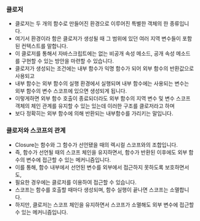 ### 클로저

- 클로저는 두 개의 함수로 만들어진 환경으로 이루어진 특별한 객체의 한 종류입니다.
- 여기서 환경이라 함은 클로저가 생성될 때 그 범위에 있던 여러 지역 변수들이 포함된 컨텍스트를 말합니다.
- 이 클로저를 통해서 자바스크립트에는 없는 비공개 속성 메소드, 공개 속성 메소드를 구현할 수 있는 방안을 마련할 수 있습니다.
- 클로저가 생성되는 조건에는 내부 함수가 익명 함수가 되어 외부 함수의 반환값으로 사용되고
- 내부 함수는 외부 함수의 실행 환경에서 실행되며 내부 함수에는 사용되는 변수는 외부 함수의 변수 스코프에 있으면 생성되게 됩니다.
- 이렇게하면 외부 함수 호출이 종료되더라도 외부 함수의 지역 변수 및 변수 스코프 객체의 체인 관계를 유지할 수 있는 있는데 이러한 구조를 클로저라고 하며
- 보다 정확히는 외부 함수에 의해 반환되는 내부함수를 가리키는 말입니다.

### 클로저와 스코프의 관계

- Closure는 함수와 그 함수가 선언됐을 때의 렉시컬 스코프와의 조합입니다.
- 즉, 함수가 선언될 때의 스코프 체인을 유지하면서, 함수가 반환된 이후에도 외부 함수의 변수에 접근할 수 있는 메커니즘입니다.
- 이를 통해, 함수 내부에서 선언된 변수를 외부에서 접근하지 못하도록 보호하면서도,
- 필요한 경우에는 클로저를 이용하여 접근할 수 있습니다.
- 스코프는 함수를 호출할 때마다 생성되며, 함수 실행이 끝나면 스코프는 소멸합니다.
- 하지만, 클로저는 스코프 체인을 유지하면서 스코프가 소멸해도 외부 변수에 접근할 수 있는 메커니즘입니다.
